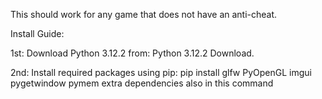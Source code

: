 This should work for any game that does not have an anti-cheat.


Install Guide:

1st: Download Python 3.12.2 from: Python 3.12.2 Download.

2nd: Install required packages using pip: pip install glfw PyOpenGL imgui pygetwindow pymem extra dependencies also in this command

